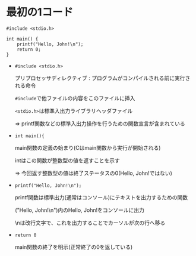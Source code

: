 # 最初の1コード

```
#include <stdio.h>

int main() {
    printf("Hello, John!\n");
    return 0;
}
```

- `#include <stdio.h>`

  プリプロセッサディレクティブ : プログラムがコンパイルされる前に実行される命令

  `#include`で他ファイルの内容をこのファイルに挿入

  `<stdio.h>`は標準入出力ライブラリヘッダファイル

  => printf関数などの標準入出力操作を行うための関数宣言が含まれている

- `int main(){`

  main関数の定義の始まり(Cはmain関数から実行が開始される)

  intはこの関数が整数型の値を返すことを示す

  => 今回返す整数型の値は終了ステータスの0(Hello, John!ではない)

- `printf("Hello, John!\n");`

  printf関数は標準出力(通常はコンソール)にテキストを出力するための関数

  ("Hello, John!\n")内のHello, John!をコンソールに出力

  \nは改行文字で、これを出力することでカーソルが次の行へ移る

- `return 0`

  main関数の終了を明示(正常終了の0を返している)


